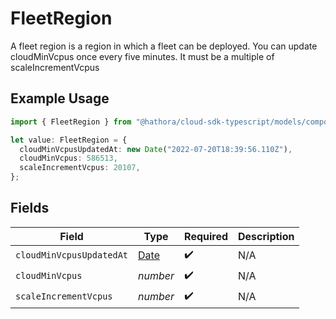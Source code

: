 # FleetRegion

A fleet region is a region in which a fleet can be deployed.
You can update cloudMinVcpus once every five minutes. It must be a multiple of
scaleIncrementVcpus

## Example Usage

```typescript
import { FleetRegion } from "@hathora/cloud-sdk-typescript/models/components";

let value: FleetRegion = {
  cloudMinVcpusUpdatedAt: new Date("2022-07-20T18:39:56.110Z"),
  cloudMinVcpus: 586513,
  scaleIncrementVcpus: 20107,
};
```

## Fields

| Field                                                                                         | Type                                                                                          | Required                                                                                      | Description                                                                                   |
| --------------------------------------------------------------------------------------------- | --------------------------------------------------------------------------------------------- | --------------------------------------------------------------------------------------------- | --------------------------------------------------------------------------------------------- |
| `cloudMinVcpusUpdatedAt`                                                                      | [Date](https://developer.mozilla.org/en-US/docs/Web/JavaScript/Reference/Global_Objects/Date) | :heavy_check_mark:                                                                            | N/A                                                                                           |
| `cloudMinVcpus`                                                                               | *number*                                                                                      | :heavy_check_mark:                                                                            | N/A                                                                                           |
| `scaleIncrementVcpus`                                                                         | *number*                                                                                      | :heavy_check_mark:                                                                            | N/A                                                                                           |
